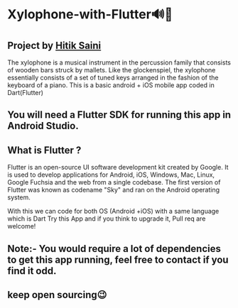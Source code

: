 # Xylophone-with-Flutter🔊🎼
## Project by [Hitik Saini](https://hitik20.tech/)
The xylophone is a musical instrument in the percussion family that consists of wooden bars struck by mallets. Like the glockenspiel, the xylophone essentially consists of a set of tuned keys arranged in the fashion of the keyboard of a piano.
This is a basic android + iOS mobile app coded in Dart(Flutter)
## You will need a Flutter SDK for running this app in Android Studio.

## What is Flutter ?
Flutter is an open-source UI software development kit created by Google. It is used to develop applications for Android, iOS, Windows, Mac, Linux, Google Fuchsia and the web from a single codebase. The first version of Flutter was known as codename "Sky" and ran on the Android operating system.

With this we can code for both OS (Android +iOS) with a same language which is Dart
Try this App and if you think to upgrade it, Pull req are welcome! 

## Note:- You would require a lot of dependencies to get this app running, feel free to contact if you find it odd. 
## keep open sourcing😉


